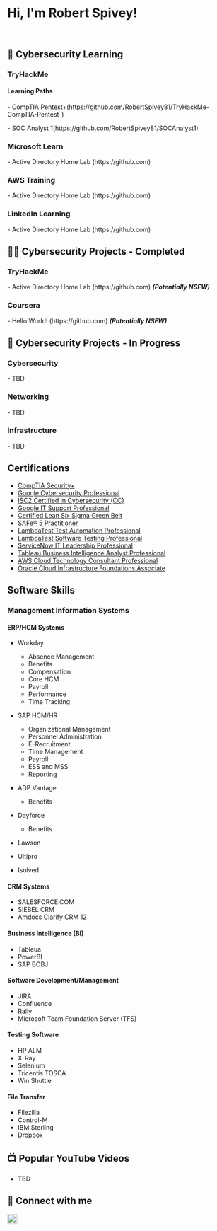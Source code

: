 <h1>Hi, I'm Robert Spivey! <br/><a href="https://www.linkedin.com/in/robert-spivey-2688388/"></a></br></h1>



<h2> 🌱 Cybersecurity Learning </h2>
<h3>TryHackMe</h3>
<h4>Learning Paths</h4>
- CompTIA Pentest+(https://github.com/RobertSpivey81/TryHackMe-CompTIA-Pentest-)</p>
- SOC Analyst 1(https://github.com/RobertSpivey81/SOCAnalyst1)

<h3>Microsoft Learn</h3>
- Active Directory Home Lab (https://github.com)
<h3>AWS Training</h3>
- Active Directory Home Lab (https://github.com)
<h3>LinkedIn Learning</h3>
- Active Directory Home Lab (https://github.com)

<h2>👨‍💻 Cybersecurity Projects - Completed </h2>
<h3>TryHackMe</h3>
- Active Directory Home Lab (https://github.com) <b><i>(Potentially NSFW)</b></i>

<h3>Coursera</h3>
- Hello World! (https://github.com) <b><i>(Potentially NSFW)</b></i>

<h2>🔭 Cybersecurity Projects - In Progress </h2>
<h3>Cybersecurity</h3>
- TBD
<h3>Networking</h3>
- TBD
<h3>Infrastructure</h3>
- TBD
<h2>Certifications</h2>

- [CompTIA Security+](https://www.credly.com/badges/45406869-6f0b-45e7-ab4a-4deb1380563a/public_url)
- [Google Cybersecurity Professional](https://www.credly.com/badges/b5b98e6d-7a4e-47d0-9e21-0322a8835aac/public_url)
- [ISC2 Certified in Cybersecurity (CC)](https://www.credly.com/badges/d1eea30a-e995-4a53-a3e9-5ae7a9770ef4/public_url)
- [Google IT Support Professional](https://www.credly.com/badges/18cc18cf-0d01-4936-aa74-c3a41d2c2716/public_url)
- [Certified Lean Six Sigma Green Belt](https://www.udemy.com/certificate/UC-e38cd6e6-08ce-4585-b99d-c6446493e7f3/)
- [SAFe® 5 Practitioner](https://www.credly.com/badges/b0eff2c7-1fad-48ec-980c-dd733fc57ecc/public_url)
- [LambdaTest Test Automation Professional](https://www.linkedin.com/learning/certificates/78cc60f13b46cdb87a86f2bb7e0ac5301245283a1919101922346123d5214e71?lipi=urn%3Ali%3Apage%3Ad_flagship3_profile_view_base_certifications_details%3BtrLYn%2BxbT5yay%2FOvLy%2F9Ig%3D%3D)
- [LambdaTest Software Testing Professional](https://www.linkedin.com/learning/certificates/25475ca4dbabd25b5e66ad1c6516cd4ea985f4ab897e1e5612281ee7f032f284?lipi=urn%3Ali%3Apage%3Ad_flagship3_profile_view_base_certifications_details%3BtrLYn%2BxbT5yay%2FOvLy%2F9Ig%3D%3D)
- [ServiceNow IT Leadership Professional](https://www.linkedin.com/learning/certificates/a665468e6bbd4c565cc7751843ef595ca5ffbf2ca975d14d2581807da5d6ada9)
- [Tableau Business Intelligence Analyst Professional](https://coursera.org/share/0e538c0acd2b38001cd2c93b56d69ff1)
- [AWS Cloud Technology Consultant Professional](https://coursera.org/share/29fd03eb75ee36504621f37c2ad6ff39)
- [Oracle Cloud Infrastructure Foundations Associate](https://catalog-education.oracle.com/pls/certview/sharebadge?id=76EAB6948886F9F306C78E819787151A1D1D28BBC4F72CD1F2406B9F17FA26C8)

<h2>Software Skills</h2>
  <h3>Management Information Systems</h3>
  
  <h4>ERP/HCM Systems</h4>
  
  - Workday
    - Absence Management
    - Benefits
    - Compensation
    - Core HCM
    - Payroll
    - Performance
    - Time Tracking

    
  - SAP HCM/HR
    - Organizational Management
    - Personnel Administration
    - E-Recruitment
    - Time Management
    - Payroll
    - ESS and MSS
    - Reporting

  - ADP Vantage
    - Benefits
  - Dayforce
    - Benefits
  - Lawson
  - Ultipro
  - Isolved

<h4>CRM Systems</h4>

  - SALESFORCE.COM
  - SIEBEL CRM
  - Amdocs Clarify CRM 12

<h4>Business Intelligence (BI)</h4>

  - Tableua
  - PowerBI
  - SAP BOBJ

<h4>Software Development/Management</h4>

  - JIRA
  - Confluence
  - Rally
  - Microsoft Team Foundation Server (TFS)
  
<h4>Testing Software</h4>

  - HP ALM
  - X-Ray
  - Selenium
  - Tricentis TOSCA
  - Win Shuttle
 
<h4>File Transfer</h4>

  - Filezilla
  - Control-M
  - IBM Sterling
  - Dropbox
 
<h2>📺 Popular YouTube Videos</h2>

- TBD
 
<h2> 🤳 Connect with me</h2>

[<img align="left" alt="RobertSpivey | LinkedIn" width="22px" src="https://cdn.jsdelivr.net/npm/simple-icons@v3/icons/linkedin.svg" />][linkedin]

[linkedin]: https://www.linkedin.com/in/robert-spivey-2688388/





